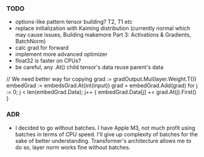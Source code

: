 ### TODO
- options-like pattern tensor building? T2, T1 etc
- replace initialization with Kaiming distribution (currently normal which may cause issues, Building makemore Part 3: Activations & Gradients, BatchNorm)
- calc grad for forward
- implement more advanced optimizer
- float32 is faster on CPUs?
- be careful, any .At() child tensor's data reuse parent's data

// We need better way for copying
grad := gradOutput.Mul(layer.Weight.T())
embedGrad := embedsGrad.At(int(input))
grad = embedGrad.Add(grad)
for j := 0; j < len(embedGrad.Data); j++ {
    embedGrad.Data[j] += grad.At(j).First()
}


### ADR
- I decided to go without batches. I have Apple M3, not much profit using batches in terms of CPU speed. I'll give up complexity of batches for the sake of better understanding. Transformer's architecture allows me to do so, layer norm works fine without batches.